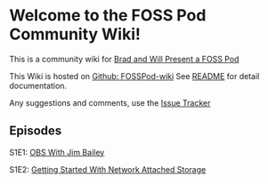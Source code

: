 # Welcome to the FOSS Pod Community Wiki!

This is a community wiki for [Brad and Will Present a FOSS Pod](https://fosspod.content.town)

This Wiki is hosted on [Github:
FOSSPod-wiki](https://github.com/TurboSB/FOSSPod-wiki) See [README](README.md)
for detail documentation.

Any suggestions and comments, use the [Issue Tracker](https://github.com/TurboSB/FOSSPod-wiki/issues)

## Episodes
S1E1: [OBS With Jim Bailey](S1E1-OBS.md)

S1E2: [Getting Started With Network Attached Storage](S1E2-NAS.md)
